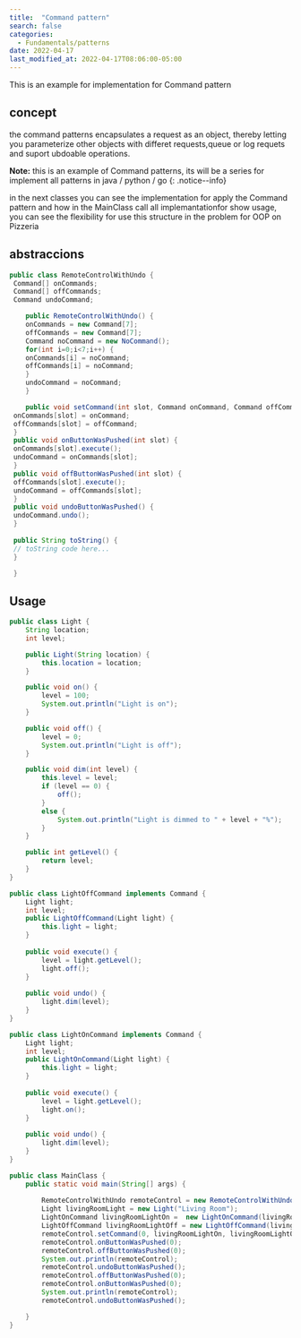 ```yaml
---
title:  "Command pattern"
search: false
categories: 
  - Fundamentals/patterns
date: 2022-04-17
last_modified_at: 2022-04-17T08:06:00-05:00
---
```


This is an example for implementation for Command pattern

## concept

the command patterns encapsulates a request as an object, thereby letting you parameterize 
other objects with differet requests,queue or log requets and suport ubdoable operations.



**Note:** this is an example of Command patterns, its will be a series for implement all patterns in java / python / go
{: .notice--info}

in the next classes you can see the implementation for apply the Command pattern and how in the MainClass call all implemantationfor show usage, 
you can see the flexibility for use this structure in the problem for OOP on Pizzeria 

## abstraccions 

```java
public class RemoteControlWithUndo {
 Command[] onCommands;
 Command[] offCommands;
 Command undoCommand;

	public RemoteControlWithUndo() {
	onCommands = new Command[7];
	offCommands = new Command[7];
	Command noCommand = new NoCommand();
	for(int i=0;i<7;i++) {
	onCommands[i] = noCommand;
	offCommands[i] = noCommand;
	}
	undoCommand = noCommand;
	}

	public void setCommand(int slot, Command onCommand, Command offCommand) {
 onCommands[slot] = onCommand;
 offCommands[slot] = offCommand;
 }
 public void onButtonWasPushed(int slot) {
 onCommands[slot].execute();
 undoCommand = onCommands[slot];
 }
 public void offButtonWasPushed(int slot) {
 offCommands[slot].execute();
 undoCommand = offCommands[slot];
 }
 public void undoButtonWasPushed() {
 undoCommand.undo();
 }
 
 public String toString() {
 // toString code here...
 }

 }

```



## Usage

```java
public class Light {
	String location;
	int level;

	public Light(String location) {
		this.location = location;
	}

	public void on() {
		level = 100;
		System.out.println("Light is on");
	}

	public void off() {
		level = 0;
		System.out.println("Light is off");
	}

	public void dim(int level) {
		this.level = level;
		if (level == 0) {
			off();
		}
		else {
			System.out.println("Light is dimmed to " + level + "%");
		}
	}

	public int getLevel() {
		return level;
	}
}
```
```java
public class LightOffCommand implements Command {
	Light light;
	int level;
	public LightOffCommand(Light light) {
		this.light = light;
	}
 
	public void execute() {
        level = light.getLevel();
		light.off();
	}
 
	public void undo() {
		light.dim(level);
	}
}
```

```java
public class LightOnCommand implements Command {
	Light light;
	int level;
	public LightOnCommand(Light light) {
		this.light = light;
	}
 
	public void execute() {
        level = light.getLevel();
		light.on();
	}
 
	public void undo() {
		light.dim(level);
	}
}
```



```java
public class MainClass {
    public static void main(String[] args) {
		
		RemoteControlWithUndo remoteControl = new RemoteControlWithUndo();
		Light livingRoomLight = new Light("Living Room");
		LightOnCommand livingRoomLightOn =  new LightOnCommand(livingRoomLight);
		LightOffCommand livingRoomLightOff = new LightOffCommand(livingRoomLight);
		remoteControl.setCommand(0, livingRoomLightOn, livingRoomLightOff);
		remoteControl.onButtonWasPushed(0);
		remoteControl.offButtonWasPushed(0);
		System.out.println(remoteControl);
		remoteControl.undoButtonWasPushed();
		remoteControl.offButtonWasPushed(0);
		remoteControl.onButtonWasPushed(0);
		System.out.println(remoteControl);
		remoteControl.undoButtonWasPushed();

	}
}
```

